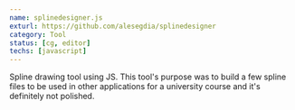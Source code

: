 ```yaml
---
name: splinedesigner.js
exturl: https://github.com/alesegdia/splinedesigner
category: Tool
status: [cg, editor]
techs: [javascript]
---
```

Spline drawing tool using JS. This tool's purpose was to build a few spline files to be used in other applications for a university course and it's definitely not polished.
